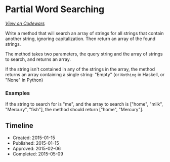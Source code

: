 # Partial Word Searching
[*View on Codewars*](https://www.codewars.com/kata/partial-word-searching)

Write a method that will search an array of strings for all strings that contain another string, ignoring capitalization. Then return an array of the found strings. 

The method takes two parameters, the query string and the array of strings to search, and returns an array. 

If the string isn't contained in any of the strings in the array, the method returns an array containing a single string: "Empty" (or `Nothing` in Haskell, or "None" in Python)

### Examples
If the string to search for is "me", and the array to search is ["home", "milk", "Mercury", "fish"], the method should return ["home", "Mercury"].



## Timeline
- Created: 2015-01-15
- Published: 2015-01-15
- Approved: 2015-02-06
- Completed: 2015-05-09